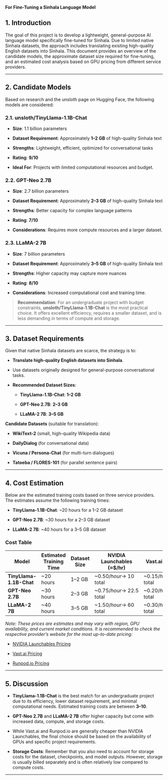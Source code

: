 
**For Fine-Tuning a Sinhala Language Model**

## 1. Introduction

The goal of this project is to develop a lightweight, general-purpose AI language model specifically fine-tuned for Sinhala. Due to limited native Sinhala datasets, the approach includes translating existing high-quality English datasets into Sinhala. This document provides an overview of the candidate models, the approximate dataset size required for fine-tuning, and an estimated cost analysis based on GPU pricing from different service providers.

---

## 2. Candidate Models

Based on research and the unsloth page on Hugging Face, the following models are considered:

### 2.1. **unsloth/TinyLlama-1.1B-Chat**

- **Size**: 1.1 billion parameters
    
- **Dataset Requirement**: Approximately **1–2 GB** of high-quality Sinhala text
    
- **Strengths**: Lightweight, efficient, optimized for conversational tasks
    
- **Rating**: **9/10**
    
- **Ideal For**: Projects with limited computational resources and budget.
    

### 2.2. **GPT-Neo 2.7B**

- **Size**: 2.7 billion parameters
    
- **Dataset Requirement**: Approximately **2–3 GB** of high-quality Sinhala text
    
- **Strengths**: Better capacity for complex language patterns
    
- **Rating**: **7/10**
    
- **Considerations**: Requires more compute resources and a larger dataset.
    

### 2.3. **LLaMA-2 7B**

- **Size**: 7 billion parameters
    
- **Dataset Requirement**: Approximately **3–5 GB** of high-quality Sinhala text
    
- **Strengths**: Higher capacity may capture more nuances
    
- **Rating**: **8/10**
    
- **Considerations**: Increased computational cost and training time.
    

> **Recommendation**: For an undergraduate project with budget constraints, **unsloth/TinyLlama-1.1B-Chat** is the most practical choice. It offers excellent efficiency, requires a smaller dataset, and is less demanding in terms of compute and storage.

---

## 3. Dataset Requirements

Given that native Sinhala datasets are scarce, the strategy is to:

- **Translate high-quality English datasets into Sinhala**.
    
- Use datasets originally designed for general-purpose conversational tasks.
    
- **Recommended Dataset Sizes**:
    
    - **TinyLlama-1.1B-Chat**: **1–2 GB**
        
    - **GPT-Neo 2.7B**: **2–3 GB**
        
    - **LLaMA-2 7B**: **3–5 GB**
        

**Candidate Datasets** (suitable for translation):

- **WikiText-2** (small, high-quality Wikipedia data)
    
- **DailyDialog** (for conversational data)
    
- **Vicuna / Persona-Chat** (for multi-turn dialogues)
    
- **Tatoeba / FLORES-101** (for parallel sentence pairs)
    

---

## 4. Cost Estimation

Below are the estimated training costs based on three service providers. The estimates assume the following training times:

- **TinyLlama-1.1B-Chat**: ~20 hours for a 1–2 GB dataset
    
- **GPT-Neo 2.7B**: ~30 hours for a 2–3 GB dataset
    
- **LLaMA-2 7B**: ~40 hours for a 3–5 GB dataset
    

### **Cost Table**

|**Model**|**Estimated Training Time**|**Dataset Size**|**NVIDIA Launchables** (≈$/hr)|**Vast.ai** (≈$/hr)|**Runpod.io** (≈$/hr)|
|---|---|---|---|---|---|
|**TinyLlama-1.1B-Chat**|~20 hours|1–2 GB|~$0.50/hour → ~$10 total|~$0.15/hour → ~$3 total|~$0.20/hour → ~$4 total|
|**GPT-Neo 2.7B**|~30 hours|2–3 GB|~$0.75/hour → ~$22.5 total|~$0.20/hour → ~$6 total|~$0.25/hour → ~$7.5 total|
|**LLaMA-2 7B**|~40 hours|3–5 GB|~$1.50/hour → ~$60 total|~$0.30/hour → ~$12 total|~$0.35/hour → ~$14 total|

_Note: These prices are estimates and may vary with region, GPU availability, and current market conditions. It is recommended to check the respective provider’s website for the most up-to-date pricing:_

- [NVIDIA Launchables Pricing](https://www.nvidia.com/en-us/launchables/pricing/)
    
- [Vast.ai Pricing](https://vast.ai/pricing)
    
- [Runpod.io Pricing](https://www.runpod.io/pricing)
    

---

## 5. Discussion

- **TinyLlama-1.1B-Chat** is the best match for an undergraduate project due to its efficiency, lower dataset requirement, and minimal computational needs. Estimated training costs are between **$3–$10**.
    
- **GPT-Neo 2.7B** and **LLaMA-2 7B** offer higher capacity but come with increased data, compute, and storage costs.
    
- While Vast.ai and Runpod.io are generally cheaper than NVIDIA Launchables, the final choice should be based on the availability of GPUs and specific project requirements.
    
- **Storage Costs**: Remember that you also need to account for storage costs for the dataset, checkpoints, and model outputs. However, storage is usually billed separately and is often relatively low compared to compute costs.
    

---

